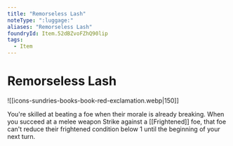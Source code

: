 ```yaml
---
title: "Remorseless Lash"
noteType: ":luggage:"
aliases: "Remorseless Lash"
foundryId: Item.52dBZvoFZhQ90lip
tags:
  - Item
---
```


# Remorseless Lash
![[icons-sundries-books-book-red-exclamation.webp|150]]

You're skilled at beating a foe when their morale is already breaking. When you succeed at a melee weapon Strike against a [[Frightened]] foe, that foe can't reduce their frightened condition below 1 until the beginning of your next turn.
